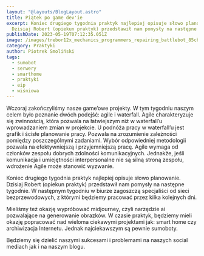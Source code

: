 ```yaml
---
layout: "@layouts/BlogLayout.astro"
title: Piątek po game dev'ie
excerpt: Koniec drugiego tygodnia praktyk najlepiej opisuje słowo planowanie.
  Dzisiaj Robert (opiekun praktyk) przedstawił nam pomysły na następne tygodnie.
publishDate: 2023-05-19T07:12:35.051Z
image: /images/trebor12x_mechanics_programmers_repairing_battlebot_85cb9886-0743-492c-8deb-2064af171831.png
category: Praktyki
author: Piotrek Smoliński
tags:
  - sumobot
  - serwery
  - smarthome
  - praktyki
  - eip
  - wiśniowa
---
```

Wczoraj zakończyliśmy nasze game’owe projekty. W tym tygodniu naszym celem było poznanie dwóch podejść: agile i waterfall. Agile charakteryzuje się zwinnością, która pozwala na łatwiejszym niż w waterfall’u wprowadzaniem zmian w projekcie. U podnóża pracy w waterfall’u jest grafik i ścisłe planowanie pracy. Pozwala na zrozumienie zależności pomiędzy poszczególnymi zadaniami. Wybór odpowiedniej metodologii pozwala na efektywniejszą i przyjemniejszą pracę. Agile wymaga od członków zespołu dobrych zdolności komunikacyjnych. Jednakże, jeśli komunikacja i umiejętności interpersonalne nie są silną stroną zespołu, wdrożenie Agile może stanowić wyzwanie.


Koniec drugiego tygodnia praktyk najlepiej opisuje słowo planowanie. Dzisiaj Robert (opiekun praktyk) przedstawił nam pomysły na następne tygodnie. W następnym tygodniu w biurze zagoszczą specjaliści od sieci bezprzewodowych, z którymi będziemy pracować przez kilka kolejnych dni.


Mieliśmy też okazję wypróbować midjourney, czyli narzędzie ai pozwalające na generowanie obrazków. W czasie praktyk, będziemy mieli okazję popracować nad wieloma ciekawymi projektami jak: smart home czy archiwizacja Internetu. Jednak najciekawszym są pewnie sumoboty.


Będziemy się dzielić naszymi sukcesami i problemami na naszych social mediach jak i na naszym blogu.